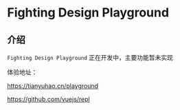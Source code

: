 # Fighting Design Playground

## 介绍

`Fighting Design Playground` 正在开发中，主要功能暂未实现

体验地址：

https://tianyuhao.cn/playground

https://github.com/vuejs/repl
